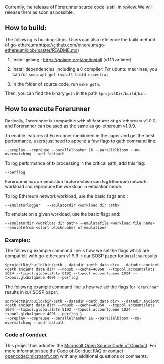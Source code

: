 Currently, the release of Forerunner source code is still in review. We will release them as soon as possible.

## How to build:  

The following is building steps. Users can also reference the build method of go-ethereum(https://github.com/ethereum/go-ethereum/blob/master/README.md) 

1. Install golang : https://golang.org/doc/install  (v1.13 or later) 

2. Install dependencies, including a C compiler: For ubuntu machines, you can run `sudo apt-get install build-essential` 

3. In the folder of source code, run `make geth`.  

Then, you can find the binary `geth` in the path `$projectDir/build/bin`. 

## How to execute Forerunner 

Basically, Forerunner is compatible with all features of go-ethereum v1.9.9, and Forerunner can be used as the same as go-ethereum v1.9.9.  

To enable features of Forerunner mentioned in the paper and get the best performance, users just need to append a few flags to geth command line: 
```
--preplay --cmpreuse --parallelhasher 16 --parallelbloom --no-overmatching --add-fastpath 
``` 

To log performance of tx processing in the critical path, add this flag: 
``` 
--perflog 
```

Forerunner has an emulation feature which can log Ethereum network workload and reproduce the workload in emulation mode. 

To log Ethereum network workload, use the basic flags and : 

``` 
--emulatorlogger   --emulatordir <workload dir path> 
```

To emulate on a given workload, use the basic flags and: 

```
--emulatordir <workload dir path> --emulatefile <workload file name>  --emulatefrom <start blocknumber of emulation> 
```

### Examples: 

The following example command line is how we set the flags which are compatible with go-ethereum v1.9.9 in our SOSP paper for `Baseline` results 

```
$projectDir/build/bin/geth --datadir <geth data dir> --datadir.ancient  <geth ancient data dir> --nousb --cache=40960  --txpool.accountslots 1024 --txpool.globalslots 8192 --txpool.accountqueue 1024 --txpool.globalqueue 4096 --perflog 
```

The following example command line is how we set the flags for `Forerunner` results in our SOSP paper.

```
$projectDir/build/bin/geth --datadir <geth data dir> --datadir.ancient  <geth ancient data dir> --nousb --cache=40960  --txpool.accountslots 1024 --txpool.globalslots 8192 --txpool.accountqueue 1024 --txpool.globalqueue 4096 --perflog \ 
--preplay --cmpreuse --parallelhasher 16 --parallelbloom --no-overmatching --add-fastpath 
```

### Code of Conduct

This project has adopted the [Microsoft Open Source Code of Conduct](https://opensource.microsoft.com/codeofconduct/).
For more information see the [Code of Conduct FAQ](https://opensource.microsoft.com/codeofconduct/faq/) or
contact [opencode@microsoft.com](mailto:opencode@microsoft.com) with any additional questions or comments.
